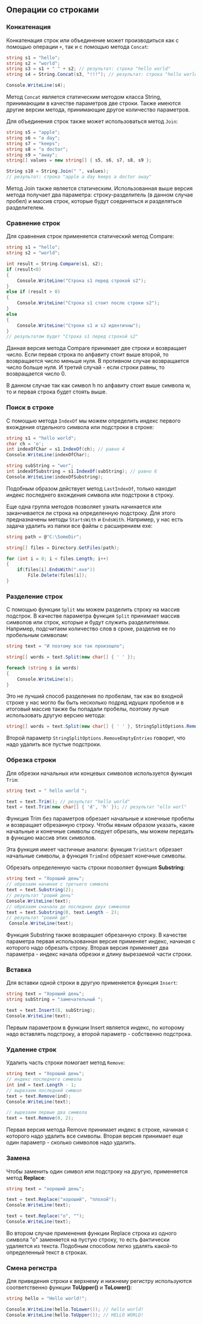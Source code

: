 ## Операции со строками

### Конкатенация

Конкатенация строк или объединение может производиться как с помощью операции `+`, так и с помощью метода `Concat`:

```cs
string s1 = "hello";
string s2 = "world";
string s3 = s1 + " " + s2; // результат: строка "hello world"
string s4 = String.Concat(s3, "!!!"); // результат: строка "hello world!!!"

Console.WriteLine(s4);
```

Метод `Concat` является статическим методом класса String, принимающим в качестве параметров две строки. Также имеются другие версии 
метода, принимающие другое количество параметров.

Для объединения строк также может использоваться метод `Join`:

```cs
string s5 = "apple";
string s6 = "a day";
string s7 = "keeps";
string s8 = "a doctor";
string s9 = "away";
string[] values = new string[] { s5, s6, s7, s8, s9 };

String s10 = String.Join(" ", values);
// результат: строка "apple a day keeps a doctor away"
```

Метод Join также является статическим. Использованная выше версия метода получает два параметра: строку-разделитель (в данном случае пробел) и 
массив строк, которые будут соединяться и разделяться разделителем.

### Сравнение строк

Для сравнения строк применяется статический метод Compare:

```cs
string s1 = "hello";
string s2 = "world";

int result = String.Compare(s1, s2);
if (result<0)
{
    Console.WriteLine("Строка s1 перед строкой s2");
}
else if (result > 0)
{
    Console.WriteLine("Строка s1 стоит после строки s2");
}
else
{
    Console.WriteLine("Строки s1 и s2 идентичны");
}
// результатом будет "Строка s1 перед строкой s2"
```

Данная версия метода Compare принимает две строки и возвращает число. Если первая строка по алфавиту стоит выше второй, то возвращается число меньше нуля. 
В противном случае возвращается число больше нуля. И третий случай - если строки равны, то возвращается число 0.

В данном случае так как символ h по алфавиту стоит выше символа w, то и первая строка будет стоять выше.

### Поиск в строке

С помощью метода `IndexOf` мы можем определить индекс первого вхождения отдельного символа или подстроки в строке:

```cs
string s1 = "hello world";
char ch = 'o';
int indexOfChar = s1.IndexOf(ch); // равно 4
Console.WriteLine(indexOfChar);

string subString = "wor";
int indexOfSubstring = s1.IndexOf(subString); // равно 6
Console.WriteLine(indexOfSubstring);
```

Подобным образом действует метод `LastIndexOf`, только находит индекс последнего вхождения символа или подстроки в строку.

Еще одна группа методов позволяет узнать начинается или заканчивается ли строка на определенную подстроку. Для этого предназначены методы 
`StartsWith` и `EndsWith`. Например, у нас есть задача удалить из папки все файлы с расширением exe:

```cs
string path = @"C:\SomeDir";

string[] files = Directory.GetFiles(path);

for (int i = 0; i < files.Length; i++)
{
    if(files[i].EndsWith(".exe"))
        File.Delete(files[i]);
}
```

### Разделение строк

С помощью функции `Split` мы можем разделить строку на массив подстрок. В качестве параметра функция `Split` 
принимает массив символов или строк, которые и будут служить разделителями. Например, подсчитаем количество слов в сроке, 
разделив ее по пробельным символам:

```cs
string text = "И поэтому все так произошло";

string[] words = text.Split(new char[] { ' ' });

foreach (string s in words)
{
    Console.WriteLine(s);
}
```

Это не лучший способ разделения по пробелам, так как во входной строке у нас могло бы быть несколько подряд идущих пробелов и в итоговый массив 
также бы попадали пробелы, поэтому лучше использовать другую версию метода:

```cs
string[] words = text.Split(new char[] { ' ' }, StringSplitOptions.RemoveEmptyEntries);
```

Второй параметр `StringSplitOptions.RemoveEmptyEntries` говорит, что надо удалить все пустые подстроки.

### Обрезка строки

Для обрезки начальных или концевых символов используется функция `Trim`:

```cs
string text = " hello world ";

text = text.Trim(); // результат "hello world"
text = text.Trim(new char[] { 'd', 'h' }); // результат "ello worl"
```

Функция Trim без параметров обрезает начальные и конечные пробелы и возвращает обрезанную строку. Чтобы явным образом указать, какие 
начальные и конечные символы следует обрезать, мы можем передать в функцию массив этих символов.

Эта функция имеет частичные аналоги: функция `TrimStart` обрезает начальные символы, а функция `TrimEnd` обрезает конечные символы.

Обрезать определенную часть строки позволяет функция **Substring**:

```cs
string text = "Хороший день";
// обрезаем начиная с третьего символа
text = text.Substring(2);
// результат "роший день"
Console.WriteLine(text);
// обрезаем сначала до последних двух символов
text = text.Substring(0, text.Length - 2);
// результат "роший де"
 Console.WriteLine(text);
```

Функция Substring также возвращает обрезанную строку. В качестве параметра первая использованная версия применяет индекс, начиная с 
которого надо обрезать строку. Вторая версия применяет два параметра - индекс начала обрезки и длину вырезаемой части строки.

### Вставка

Для вставки одной строки в другую применяется функция `Insert`:

```cs
string text = "Хороший день";
string subString = "замечательный ";

text = text.Insert(8, subString);
Console.WriteLine(text);
```

Первым параметром в функции Insert является индекс, по которому надо вставлять подстроку, а второй параметр - собственно подстрока.

### Удаление строк

Удалить часть строки помогает метод `Remove`:

```cs
string text = "Хороший день";
// индекс последнего символа
int ind = text.Length - 1;
// вырезаем последний символ
text = text.Remove(ind);
Console.WriteLine(text);

// вырезаем первые два символа
text = text.Remove(0, 2);
```

Первая версия метода Remove принимает индекс в строке, начиная с которого надо удалить все символы. Вторая версия принимает еще один параметр - сколько 
символов надо удалить.

### Замена

Чтобы заменить один символ или подстроку на другую, применяется метод **Replace**:

```cs
string text = "хороший день";

text = text.Replace("хороший", "плохой");
Console.WriteLine(text);

text = text.Replace("о", "");
Console.WriteLine(text);
```

Во втором случае применения функции Replace строка из одного символа "о" заменяется на пустую строку, то есть фактически удаляется из текста. 
Подобным способом легко удалять какой-то определенный текст в строках.

### Смена регистра

Для приведения строки к верхнему и нижнему регистру используются соответственно функции **ToUpper()** и 
**ToLower()**:

```cs
string hello = "Hello world!";

Console.WriteLine(hello.ToLower()); // hello world!
Console.WriteLine(hello.ToUpper()); // HELLO WORLD!
```

